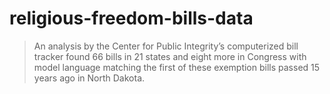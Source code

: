 # religious-freedom-bills-data

> An analysis by the Center for Public Integrity’s computerized bill tracker found 66 bills in 21 states and eight more in Congress with model language matching the first of these exemption bills passed 15 years ago in North Dakota.
